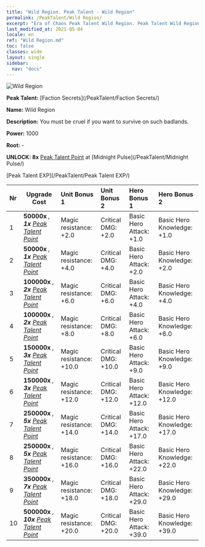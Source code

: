 ```yaml
---
title: "Wild Region. Peak Talent - Wild Region"
permalink: /PeakTalent/Wild Region/
excerpt: "Era of Chaos Peak Talent Wild Region. Peak Talent Wild Region. Wild Region"
last_modified_at: 2021-05-04
locale: en
ref: "Wild Region.md"
toc: false
classes: wide
layout: single
sidebar:
  nav: "docs"
---
```


  ![Wild Region](/images/pt/talent_3010.png)

  **Peak Talent:** [Faction Secrets](/PeakTalent/Faction Secrets/)

  **Name:** Wild Region

  **Description:** You must be cruel if you want to survive on such badlands.

  **Power:** 1000

  **Root:** -

  **UNLOCK: 8x** [Peak Talent Point](/Items/con_934/) at [Midnight Pulse](/PeakTalent/Midnight Pulse/)

  [Peak Talent EXP](/PeakTalent/Peak Talent EXP/)

  | Nr | Upgrade Cost | Unit Bonus 1 | Unit Bonus 2 | Hero Bonus 1 | Hero Bonus 2 |
  |:---|--------------|:-------------|:-------------|:-------------|:-------------|
  | 1 |  **50000x** <i class="fas fa-coins"/>, **1x** [Peak Talent Point](/Items/con_934/) | Magic resistance: +2.0 | Critical DMG: +2.0 | Basic Hero Attack: +1.0 | Basic Hero Knowledge: +1.0 |
  | 2 |  **50000x** <i class="fas fa-coins"/>, **1x** [Peak Talent Point](/Items/con_934/) | Magic resistance: +4.0 | Critical DMG: +4.0 | Basic Hero Attack: +2.0 | Basic Hero Knowledge: +2.0 |
  | 3 |  **100000x** <i class="fas fa-coins"/>, **2x** [Peak Talent Point](/Items/con_934/) | Magic resistance: +6.0 | Critical DMG: +6.0 | Basic Hero Attack: +4.0 | Basic Hero Knowledge: +4.0 |
  | 4 |  **100000x** <i class="fas fa-coins"/>, **2x** [Peak Talent Point](/Items/con_934/) | Magic resistance: +8.0 | Critical DMG: +8.0 | Basic Hero Attack: +6.0 | Basic Hero Knowledge: +6.0 |
  | 5 |  **150000x** <i class="fas fa-coins"/>, **3x** [Peak Talent Point](/Items/con_934/) | Magic resistance: +10.0 | Critical DMG: +10.0 | Basic Hero Attack: +9.0 | Basic Hero Knowledge: +9.0 |
  | 6 |  **150000x** <i class="fas fa-coins"/>, **3x** [Peak Talent Point](/Items/con_934/) | Magic resistance: +12.0 | Critical DMG: +12.0 | Basic Hero Attack: +12.0 | Basic Hero Knowledge: +12.0 |
  | 7 |  **250000x** <i class="fas fa-coins"/>, **5x** [Peak Talent Point](/Items/con_934/) | Magic resistance: +14.0 | Critical DMG: +14.0 | Basic Hero Attack: +17.0 | Basic Hero Knowledge: +17.0 |
  | 8 |  **250000x** <i class="fas fa-coins"/>, **5x** [Peak Talent Point](/Items/con_934/) | Magic resistance: +16.0 | Critical DMG: +16.0 | Basic Hero Attack: +22.0 | Basic Hero Knowledge: +22.0 |
  | 9 |  **350000x** <i class="fas fa-coins"/>, **7x** [Peak Talent Point](/Items/con_934/) | Magic resistance: +18.0 | Critical DMG: +18.0 | Basic Hero Attack: +29.0 | Basic Hero Knowledge: +29.0 |
  | 10 |  **500000x** <i class="fas fa-coins"/>, **10x** [Peak Talent Point](/Items/con_934/) | Magic resistance: +20.0 | Critical DMG: +20.0 | Basic Hero Attack: +39.0 | Basic Hero Knowledge: +39.0 |

